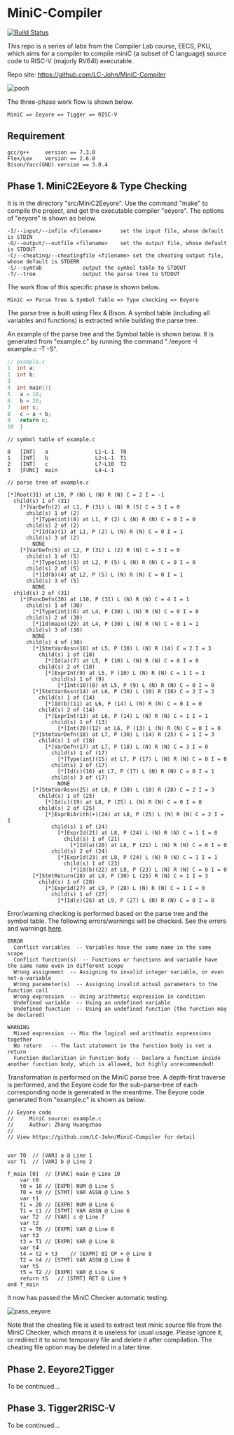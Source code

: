 # MiniC-Compiler

[![Build Status](https://travis-ci.org/LC-John/MiniC-Compiler.svg?branch=master)](https://travis-ci.org/LC-John/MiniC-Compiler)

This repo is a series of labs from the Compiler Lab course, EECS, PKU, which aims for a compiler to compile miniC (a subset of C language) source code to RISC-V (majorly RV64I) executable.

Repo site: https://github.com/LC-John/MiniC-Compiler

![pooh](images/pooh.jpg)

The three-phase work flow is shown below.

```
MiniC => Eeyore => Tigger => RISC-V
```

## Requirement

```
gcc/g++		version == 7.3.0
Flex/Lex	version == 2.6.0
Bison/Yacc(GNU)	version == 3.0.4
```

## Phase 1. MiniC2Eeyore & Type Checking

It is in the directory "src/MiniC2Eeyore". Use the command "make" to compile the project, and get the executable compiler "eeyore". The options of "eeyore" is shown as below.

```
-I/--input/--infile <filename>		set the input file, whose default is STDIN
-O/--output/--outfile <filename>	set the output file, whose default is STDOUT
-C/--cheating/--cheatingfile <filename>	set the cheating output file, whose default is STDERR
-S/--symtab				output the symbol table to STDOUT
-T/--tree				output the parse tree to STDOUT
```

The work flow of this specific phase is shown below.

```
MiniC => Parse Tree & Symbol Table => Type checking => Eeyore
```

The parse tree is built using Flex & Bison. A symbol table (including all variables and functions) is extracted while building the parse tree.

An example of the parse tree and the Symbol table is shown below. It is generated from "example.c" by running the command "./eeyore -I example.c -T -S".

```C
// example.c
1  int a;
2  int b;
3  
4  int main(){
5  	a = 10;
6  	b = 20;
7  	int c;
8  	c = a + b;
9  	return c;
10  }
```
```
// symbol table of example.c

0	[INT] 	a           	L1~L-1	T0
1	[INT] 	b           	L2~L-1	T1
2	[INT] 	c           	L7~L10	T2
3	[FUNC]	main        	L4~L-1

// parse tree of example.c

[*]Root(31) at L10, P (N) L (N) R (N) C = 2 I = -1
  child(s) 1 of (31)
    [*]VarDefn(2) at L1, P (31) L (N) R (5) C = 3 I = 0
      child(s) 1 of (2)
        [*]Type(int)(0) at L1, P (2) L (N) R (N) C = 0 I = 0
      child(s) 2 of (2)
        [*]Id(a)(1) at L1, P (2) L (N) R (N) C = 0 I = 1
      child(s) 3 of (2)
        NONE
    [*]VarDefn(5) at L2, P (31) L (2) R (N) C = 3 I = 0
      child(s) 1 of (5)
        [*]Type(int)(3) at L2, P (5) L (N) R (N) C = 0 I = 0
      child(s) 2 of (5)
        [*]Id(b)(4) at L2, P (5) L (N) R (N) C = 0 I = 1
      child(s) 3 of (5)
        NONE
  child(s) 2 of (31)
    [*]FuncDefn(30) at L10, P (31) L (N) R (N) C = 4 I = 1
      child(s) 1 of (30)
        [*]Type(int)(6) at L4, P (30) L (N) R (N) C = 0 I = 0
      child(s) 2 of (30)
        [*]Id(main)(29) at L4, P (30) L (N) R (N) C = 0 I = 1
      child(s) 3 of (30)
        NONE
      child(s) 4 of (30)
        [*]StmtVarAssn(10) at L5, P (30) L (N) R (14) C = 2 I = 3
          child(s) 1 of (10)
            [*]Id(a)(7) at L5, P (10) L (N) R (N) C = 0 I = 0
          child(s) 2 of (10)
            [*]ExprInt(9) at L5, P (10) L (N) R (N) C = 1 I = 1
              child(s) 1 of (9)
                [*]Int(10)(8) at L5, P (9) L (N) R (N) C = 0 I = 0
        [*]StmtVarAssn(14) at L6, P (30) L (10) R (18) C = 2 I = 3
          child(s) 1 of (14)
            [*]Id(b)(11) at L6, P (14) L (N) R (N) C = 0 I = 0
          child(s) 2 of (14)
            [*]ExprInt(13) at L6, P (14) L (N) R (N) C = 1 I = 1
              child(s) 1 of (13)
                [*]Int(20)(12) at L6, P (13) L (N) R (N) C = 0 I = 0
        [*]StmtVarDefn(18) at L7, P (30) L (14) R (25) C = 1 I = 3
          child(s) 1 of (18)
            [*]VarDefn(17) at L7, P (18) L (N) R (N) C = 3 I = 0
              child(s) 1 of (17)
                [*]Type(int)(15) at L7, P (17) L (N) R (N) C = 0 I = 0
              child(s) 2 of (17)
                [*]Id(c)(16) at L7, P (17) L (N) R (N) C = 0 I = 1
              child(s) 3 of (17)
                NONE
        [*]StmtVarAssn(25) at L8, P (30) L (18) R (28) C = 2 I = 3
          child(s) 1 of (25)
            [*]Id(c)(19) at L8, P (25) L (N) R (N) C = 0 I = 0
          child(s) 2 of (25)
            [*]ExprBiArith(+)(24) at L8, P (25) L (N) R (N) C = 2 I = 1
              child(s) 1 of (24)
                [*]ExprId(21) at L8, P (24) L (N) R (N) C = 1 I = 0
                  child(s) 1 of (21)
                    [*]Id(a)(20) at L8, P (21) L (N) R (N) C = 0 I = 0
              child(s) 2 of (24)
                [*]ExprId(23) at L8, P (24) L (N) R (N) C = 1 I = 1
                  child(s) 1 of (23)
                    [*]Id(b)(22) at L8, P (23) L (N) R (N) C = 0 I = 0
        [*]StmtReturn(28) at L9, P (30) L (25) R (N) C = 1 I = 3
          child(s) 1 of (28)
            [*]ExprId(27) at L9, P (28) L (N) R (N) C = 1 I = 0
              child(s) 1 of (27)
                [*]Id(c)(26) at L9, P (27) L (N) R (N) C = 0 I = 0

```

Error/warning checking is performed based on the parse tree and the symbol table. The following errors/warnings will be checked. See the errors and warnings [here](/images/ew.md).

```
ERROR
  Conflict variables  -- Variables have the same name in the same scope
  Conflict function(s)  -- Functions or functions and variable have the same name even in different scope
  Wrong assignment  -- Assigning to invalid integer variable, or even not-a-variable
  Wrong parameter(s)  -- Assigning invalid actual parameters to the function call
  Wrong expression  -- Using arithmetic expression in condition
  Undefined variable  -- Using an undefined variable
  Undefined function  -- Using an undefined function (the function may be declared)

WARNING 
  Mixed expression  -- Mix the logical and arithmatic expressions together
  No return   -- The last statement in the function body is not a return
  Function declarition in function body -- Declare a function inside another function body, which is allowed, but highly unrecommended!
```

Transformation is performed on the MiniC parse tree. A depth-first traverse is performed, and the Eeyore code for the sub-parse-tree of each corresponding node is generated in the meantime. The Eeyore code generated from "example.c" is shown as below.

```
// Eeyore code
//     MiniC source: example.c
//     Author: Zhang Huangzhao
//
// View https://github.com/LC-John/MiniC-Compiler for detail


var T0	// [VAR] a @ Line 1
var T1	// [VAR] b @ Line 2

f_main [0]	// [FUNC] main @ Line 10
	var t0
	t0 = 10	// [EXPR] NUM @ Line 5
	T0 = t0	// [STMT] VAR ASSN @ Line 5
	var t1
	t1 = 20	// [EXPR] NUM @ Line 6
	T1 = t1	// [STMT] VAR ASSN @ Line 6
	var T2	// [VAR] c @ Line 7
	var t2
	t2 = T0	// [EXPR] VAR @ Line 8
	var t3
	t3 = T1	// [EXPR] VAR @ Line 8
	var t4
	t4 = t2 + t3	// [EXPR] BI OP + @ Line 8
	T2 = t4	// [STMT] VAR ASSN @ Line 8
	var t5
	t5 = T2	// [EXPR] VAR @ Line 9
	return t5	// [STMT] RET @ Line 9
end f_main

```

It now has passed the MiniC Checker automatic testing.

![pass_eeyore](images/pass_eeyore.png)

Note that the cheating file is used to extract test minic source file from the MiniC Checker, which means it is useless for usual usage. Please ignore it, or redirect it to some temporary file and delete it after compilation. The cheating file option may be deleted in a later time.

## Phase 2. Eeyore2Tigger

To be continued...

## Phase 3. Tigger2RISC-V

To be continued...

